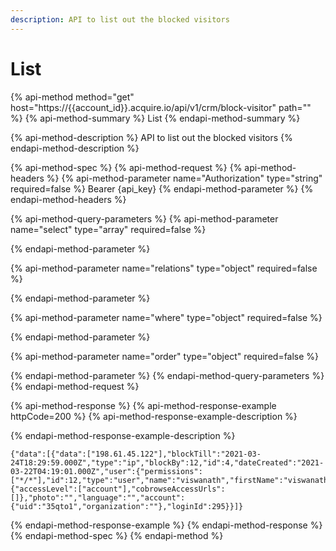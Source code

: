 ```yaml
---
description: API to list out the blocked visitors
---
```


# List

{% api-method method="get" host="https://{{account\_id}}.acquire.io/api/v1/crm/block-visitor" path="" %}
{% api-method-summary %}
List
{% endapi-method-summary %}

{% api-method-description %}
API to list out the blocked visitors
{% endapi-method-description %}

{% api-method-spec %}
{% api-method-request %}
{% api-method-headers %}
{% api-method-parameter name="Authorization" type="string" required=false %}
Bearer {api\_key}
{% endapi-method-parameter %}
{% endapi-method-headers %}

{% api-method-query-parameters %}
{% api-method-parameter name="select" type="array" required=false %}

{% endapi-method-parameter %}

{% api-method-parameter name="relations" type="object" required=false %}

{% endapi-method-parameter %}

{% api-method-parameter name="where" type="object" required=false %}

{% endapi-method-parameter %}

{% api-method-parameter name="order" type="object" required=false %}

{% endapi-method-parameter %}
{% endapi-method-query-parameters %}
{% endapi-method-request %}

{% api-method-response %}
{% api-method-response-example httpCode=200 %}
{% api-method-response-example-description %}

{% endapi-method-response-example-description %}

```
{"data":[{"data":["198.61.45.122"],"blockTill":"2021-03-24T18:29:59.000Z","type":"ip","blockBy":12,"id":4,"dateCreated":"2021-03-22T04:19:01.000Z","user":{"permissions":["*/*"],"id":12,"type":"user","name":"viswanath","firstName":"viswanath","lastName":"","email":"viswanath.sarma@acquire.io","preference":{"accessLevel":["account"],"cobrowseAccessUrls":[]},"photo":"","language":"","account":{"uid":"35qto1","organization":""},"loginId":295}}]}
```
{% endapi-method-response-example %}
{% endapi-method-response %}
{% endapi-method-spec %}
{% endapi-method %}

